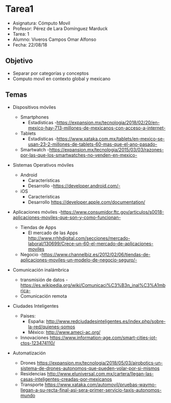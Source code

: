 # Tarea1

* Asignatura: Cómputo Movil
* Profesor: Pérez de Lara Domínguez Marduck
* Tarea: 1
* Alumno: Viveros Campos Omar Alfonso
* Fecha: 22/08/18 

## Objetivo

* Separar por categorías y conceptos
* Computo movil en contexto global y mexicano

## Temas

* Dispositivos móviles
  * Smartphones
    * Estadísticas    -https://expansion.mx/tecnologia/2018/02/20/en-mexico-hay-713-millones-de-mexicanos-con-acceso-a-internet-
  * Tablets
    * Estadísticas    -https://www.xataka.com.mx/tablets/en-mexico-se-usan-23-2-millones-de-tablets-60-mas-que-el-ano-pasado-
  * Smartwatch        -https://expansion.mx/tecnologia/2015/03/03/razones-por-las-que-los-smartwatches-no-venden-en-mexico-
* Sistemas Operativos móviles
  * Android
    * Características                  
    * Desarrollo                       -https://developer.android.com/-
  * iOS
    * Características                  
    * Desarrollo                       https://developer.apple.com/documentation/
* Aplicaciones móviles                -https://www.consumidor.ftc.gov/articulos/s0018-aplicaciones-moviles-que-son-y-como-funcionan-
  * Tiendas de Apps                   
    * El mercado de las Apps         http://www.rrhhdigital.com/secciones/mercado-laboral/130699/Crece-un-60-el-mercado-de-aplicaciones-moviles
  * Negocio                            -https://www.channelbiz.es/2012/02/06/tiendas-de-aplicaciones-moviles-un-modelo-de-negocio-seguro/-
  
* Comunicación inalámbrica
  * transmisión de datos               -https://es.wikipedia.org/wiki/Comunicaci%C3%B3n_inal%C3%A1mbrica-
  * Comunicación remota
  
* Ciudades Inteligentes
  * Paises:
    * España: http://www.redciudadesinteligentes.es/index.php/sobre-la-red/quienes-somos
    * México: http://www.ameci-ac.org/
  * Innovaciones https://www.information-age.com/smart-cities-iot-ctos-123474110/


* Automatización
  * Drones   https://expansion.mx/tecnologia/2018/05/03/airobotics-un-sistema-de-drones-autonomos-que-pueden-volar-por-si-mismos
  * Residencias    http://www.eluniversal.com.mx/cartera/llegan-las-casas-inteligentes-creadas-por-mexicanos
  * Transporte  https://www.xataka.com/automovil/pruebas-waymo-llegan-a-su-recta-final-asi-sera-primer-servicio-taxis-autonomos-mundo
   
  
  

